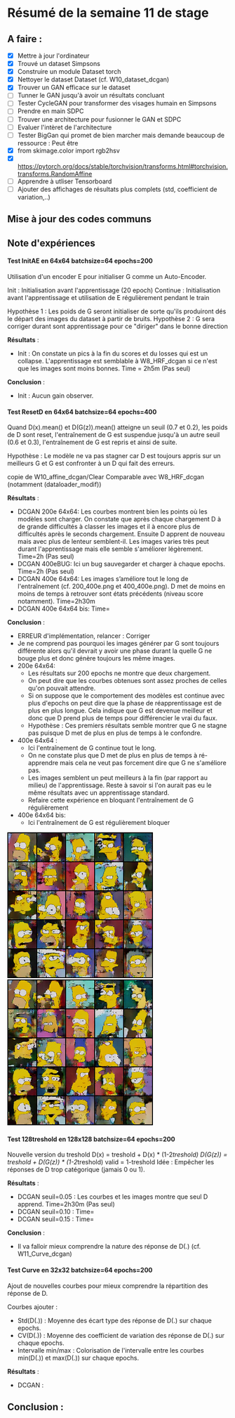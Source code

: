 # Résumé de la semaine 11 de stage


## A faire :

- [x]  Mettre à jour l'ordinateur
- [x]  Trouvé un dataset Simpsons
- [x]  Construire un module Dataset torch
- [x]  Nettoyer le dataset Dataset (cf. W10_dataset_dcgan)
- [x]  Trouver un GAN efficace sur le dataset
- [ ] Tunner le GAN jusqu'à avoir un résultats concluant
- [ ] Tester CycleGAN pour transformer des visages humain en Simpsons
- [ ] Prendre en main SDPC
- [ ] Trouver une architecture pour fusionner le GAN et SDPC
- [ ] Evaluer l'intèret de l'architecture
- [ ] Tester BigGan qui promet de bien marcher mais demande beaucoup de ressource : Peut être
- [x] from skimage.color import rgb2hsv
- [x] https://pytorch.org/docs/stable/torchvision/transforms.html#torchvision.transforms.RandomAffine
- [ ] Apprendre à utliser Tensorboard
- [ ] Ajouter des affichages de résultats plus complets (std, coefficient de variation,..)

## Mise à jour des codes communs

## Note d'expériences
  
#### Test InitAE en 64x64 batchsize=64 epochs=200 
Utilisation d'un encoder E pour initialiser G comme un Auto-Encoder.

Init : Initialisation avant l'apprentissage (20 epoch)
Continue : Initialisation avant l'apprentissage et utilisation de E régulièrement pendant le train

Hypothèse 1 : Les poids de G seront initialiser de sorte qu'ils produiront dés le départ des images du dataset à partir de bruits.
Hypothèse 2 : G sera corriger durant sont apprentissage pour ce "diriger" dans le bonne direction 

__Résultats__ :
  - Init : On constate un pics à la fin du scores et du losses qui est un collapse. L'apprentissage est semblable à W8_HRF_dcgan si ce n'est que les images sont moins bonnes.
    Time = 2h5m (Pas seul)
		
__Conclusion__ :
  - Init : Aucun gain observer.

#### Test ResetD en 64x64 batchsize=64 epochs=400 
Quand D(x).mean() et D(G(z)).mean() atteigne un seuil (0.7 et 0.2), les poids de D sont reset, l'entraînement de G est suspendue jusqu'à un autre seuil (0.6 et 0.3), l'entraînement de G est repris et ainsi de suite. 

Hypothèse : Le modèle ne va pas stagner car D est toujours appris sur un meilleurs G et G est confronter à un D qui fait des erreurs.

copie de W10_affine_dcgan/Clear
Comparable avec W8_HRF_dcgan (notamment (dataloader_modif))

__Résultats__ :
  - DCGAN 200e 64x64: Les courbes montrent bien les points où les modèles sont charger. On constate que après chaque chargement D à de grande difficultés à classer les images et il à encore plus de difficultés après le seconds chargement. Ensuite D apprent de nouveau mais avec plus de lenteur semblent-il. Les images varies très peut durant l'apprentissage mais elle semble s'améliorer légèrement.
    Time=2h (Pas seul)
  - DCGAN 400eBUG: Ici un bug sauvegarder et charger à chaque epochs.
    Time=2h (Pas seul)
  - DCGAN 400e 64x64: Les images s’améliore tout le long de l'entraînement (cf. 200_400e.png et 400_400e.png). D met de moins en moins de temps à retrouver sont états précédents (niveau score notamment).
    Time=2h30m
  - DCGAN 400e 64x64 bis: 
    Time=
		
__Conclusion__ :
  - ERREUR d'implémentation, relancer : Corriger
  - Je ne comprend pas pourquoi les images générer par G sont toujours différente alors qu'il devrait y avoir une phase durant la quelle G ne bouge plus et donc génère toujours les même images.
  - 200e  64x64:
    - Les résultats sur 200 epochs ne montre que deux chargement.
    - On peut dire que les courbes obtenues sont assez proches de celles qu'on pouvait attendre.
    - Si on suppose que le comportement des modèles est continue avec plus d'epochs on peut dire que la phase de réapprentissage est de plus en plus longue. Cela indique que G est devenue meilleur et donc que D prend plus de temps pour différencier le vrai du faux.
    - Hypothèse : Ces premiers résultats semble montrer que G ne stagne pas puisque D met de plus en plus de temps à le confondre. 
  - 400e 64x64 :
    - Ici l'entraînement de G continue tout le long.
    - On ne constate plus que D met de plus en plus de temps à ré-apprendre mais cela ne veut pas forcement dire que G ne s'améliore pas.
    - Les images semblent un peut meilleurs à la fin (par rapport au milieu) de l'apprentissage. Reste à savoir si l'on aurait pas eu le même résultats avec un apprentissage standard.
    - Refaire cette expérience en bloquant l'entraînement de G régulièrement 
  - 400e 64x64 bis:
    - Ici l'entraînement de G est régulièrement bloquer 

![W11_DCGAN Dataset](W11_resetD_dcgan/200_400e.png "200_400e")
![W11_DCGAN Dataset](W11_resetD_dcgan/400_400e.png "400_400e")

#### Test 128treshold en 128x128 batchsize=64 epochs=200 
Nouvelle version du treshold
D(x) = treshold + D(x) * (1-2*treshold)
D(G(z)) = treshold + D(G(z)) * (1-2*treshold)
valid = 1-treshold
Idée : Empêcher les réponses de D trop catégorique (jamais 0 ou 1).

__Résultats__ :
  - DCGAN seuil=0.05 : Les courbes et les images montre que seul D apprend.
    Time=2h30m (Pas seul)
  - DCGAN seuil=0.10 :
    Time=
  - DCGAN seuil=0.15 :
    Time=
		
__Conclusion__ :
  - Il va falloir mieux comprendre la nature des réponse de D(.) (cf. W11_Curve_dcgan)

#### Test Curve en 32x32 batchsize=64 epochs=200 
Ajout de nouvelles courbes pour mieux comprendre la répartition des réponse de D.

Courbes ajouter :
  - Std(D(.)) : Moyenne des écart type des réponse de D(.) sur chaque epochs.
  - CV(D(.)) : Moyenne des coefficient de variation des réponse de D(.) sur chaque epochs.
  - Intervalle min/max : Colorisation de l'intervalle entre les courbes min(D(.)) et max(D(.)) sur chaque epochs.


__Résultats__ :
  - DCGAN :
		
__Conclusion__ :
  -
